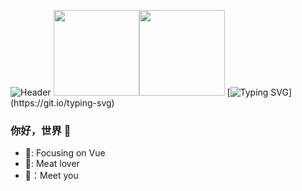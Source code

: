 ![Header](https://qiniu.fc-barcelona.cn/image/header_.png?e=1691760458&token=rm_mvlbtaO-LnH9vLxg3ZdmG3vs07iPxTO6fIycu:mu--2MpwgbIn4XJgTJ-y6H14Pag=)
<img align="" height="137px" src="https://github-readme-stats.vercel.app/api?username=1411430556&hide_title=true&hide_border=true&show_icons=true&include_all_commits=true&line_height=21&bg_color=0,EC6C6C,FFD479,FFFC79,73FA79&theme=graywhite&locale=cn" /><img
        align="" height="137px"
        src="https://github-readme-stats.vercel.app/api/top-langs/?username=1411430556&hide_title=true&hide_border=true&layout=compact&bg_color=0,73FA79,73FDFF,D783FF&theme=graywhite&locale=cn" />
        [![Typing SVG](https://readme-typing-svg.demolab.com?font=Fira+Code&duration=2000&pause=1000&color=1EDC98F1&vCenter=true&width=435&lines=%F0%9F%90%A7%3A+Focusing+on+Vue;%F0%9F%8C%87%3A+Meat+lover;%F0%9F%90%B3%EF%BC%9AMeet+you;%F0%9F%92%95%EF%BC%9AThank+you!)](https://git.io/typing-svg)
### 你好，世界 👋
- 🐧: Focusing on Vue
- 🌇: Meat lover
- 🐳：Meet you
